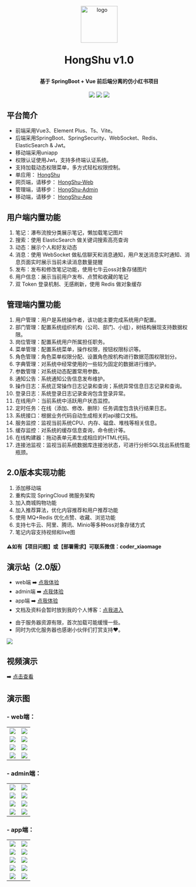 <p align="center">
 <img alt="logo" src="https://image.mayongjian.cn/2024/07/03/1de3ee08e0a34ab6bf9a163d380fb596.png" style="width: 100px">
</p>
<h1 align="center" style="margin: 30px 0 30px; font-weight: bold;">HongShu v1.0</h1>
<h4 align="center">基于 SpringBoot + Vue 前后端分离的仿小红书项目</h4>
<p align="center">
	<a href="https://gitee.com/Maverick_Ma/hongshu/stargazers">
    <img src="https://gitee.com/Maverick_Ma/hongshu/badge/star.svg?theme=dark"></a>
	<a href="https://gitee.com/Maverick_Ma/hongshu">
    <img src="https://img.shields.io/badge/HongShu-v1.0-brightgreen.svg"></a>
	<a href="https://gitee.com/Maverick_Ma/hongshu/blob/master/LICENSE">
    <img src="https://img.shields.io/github/license/mashape/apistatus.svg"></a>
</p>


## 平台简介
* 前端采用Vue3、Element Plus、Ts、Vite。
* 后端采用SpringBoot、SpringSecurity、WebSocket、Redis、ElasticSearch & Jwt。
* 移动端采用uniapp
* 权限认证使用Jwt，支持多终端认证系统。
* 支持加载动态权限菜单，多方式轻松权限控制。
* 单应用： [HongShu](https://gitee.com/Maverick_Ma/hongshu)
* 网页端，请移步： [HongShu-Web](https://gitee.com/Maverick_Ma/hongshu-web)
* 管理端，请移步： [HongShu-Admin](https://gitee.com/Maverick_Ma/hongshu-admin)
* 移动端，请移步： [HongShu-App](https://gitee.com/Maverick_Ma/hongshu-app)

## 用户端内置功能
1. 笔记：瀑布流按分类展示笔记，懒加载笔记图片
2. 搜索：使用 ElasticSearch 做关键词搜索高亮查询 
3. 动态：展示个人和好友动态 
4. 消息：使用 WebSocket 做私信聊天和消息通知，用户发送消息实时通知、消息页面实时展示当前未读消息数量提醒 
5. 发布：发布和修改笔记功能，使用七牛云oss对象存储图片
6. 用户信息：展示当前用户发布、点赞和收藏的笔记
7. 双 Token 登录机制、无感刷新，使用 Redis 做对象缓存

## 管理端内置功能
1. 用户管理：用户是系统操作者，该功能主要完成系统用户配置。
2. 部门管理：配置系统组织机构（公司、部门、小组），树结构展现支持数据权限。
3. 岗位管理：配置系统用户所属担任职务。
4. 菜单管理：配置系统菜单，操作权限，按钮权限标识等。
5. 角色管理：角色菜单权限分配、设置角色按机构进行数据范围权限划分。
6. 字典管理：对系统中经常使用的一些较为固定的数据进行维护。
7. 参数管理：对系统动态配置常用参数。
8. 通知公告：系统通知公告信息发布维护。
9. 操作日志：系统正常操作日志记录和查询；系统异常信息日志记录和查询。
10. 登录日志：系统登录日志记录查询包含登录异常。
11. 在线用户：当前系统中活跃用户状态监控。
12. 定时任务：在线（添加、修改、删除）任务调度包含执行结果日志。
13. 系统接口：根据业务代码自动生成相关的api接口文档。
14. 服务监控：监视当前系统CPU、内存、磁盘、堆栈等相关信息。
15. 缓存监控：对系统的缓存信息查询，命令统计等。
16. 在线构建器：拖动表单元素生成相应的HTML代码。
17. 连接池监视：监视当前系统数据库连接池状态，可进行分析SQL找出系统性能瓶颈。

## 2.0版本实现功能
1. 添加移动端
2. 重构实现 SpringCloud 微服务架构
3. 加入商城购物功能
4. 加入推荐算法，优化内容推荐和用户推荐功能
5. 使用 MQ+Redis 优化点赞、收藏、浏览功能
6. 支持七牛云、阿里、腾讯、Minio等多种oss对象存储方式
7. 笔记内容支持视频和live图

#### ⚠️如有【项目问题】或【部署需求】可联系微信：coder_xiaomage

## 演示站（2.0版）
- web端 ➡️ [点我体验](http://47.95.205.22)
- admin端 ➡️ [点我体验](http://47.95.205.22/admin/)
- app端 ➡️ [点我体验](http://47.95.205.22/app/)
- 文档及资料会暂时放到我的个人博客：[点我进入](https://mayongjian.cn)
* 由于服务器资源有限，首次加载可能缓慢一些。
* 同时为优化服务器也感谢小伙伴们打赏支持❤️。
<img src="doc/images/reward.png" style="width: 50px heihgt: 50px"/>

## 视频演示
➡️ [点击查看](https://www.bilibili.com/video/BV1QP8dekEGq/?spm_id_from=333.999.list.card_archive.click&vd_source=ec9224821314432ac6e12dc7d500d74b)


## 演示图
### - web端：
<table>
    <tr>
        <td><img src="doc/images/web/web-login.png"/></td>
        <td><img src="doc/images/web/web-dashboard.png"/></td>
    </tr>
    <tr>
        <td><img src="doc/images/web/web-search.png"/></td>
        <td><img src="doc/images/web/web-trends.png"/></td>
    </tr>
    <tr>
        <td><img src="doc/images/web/web-message.png"/></td>
        <td><img src="doc/images/web/web-follow.png"/></td>
    </tr>
	<tr>
        <td><img src="doc/images/web/web-publish.png"/></td>
        <td><img src="doc/images/web/web-user.png"/></td>
    </tr>
</table>

### - admin端：
<table>	 
    <tr>
        <td><img src="doc/images/admin/admin-login.png"/></td>
        <td><img src="doc/images/admin/admin-data.png"/></td>
    </tr>
	<tr>
        <td><img src="doc/images/admin/admin-category.png"/></td>
        <td><img src="doc/images/admin/admin-member.png"/></td>
    </tr>
	<tr>
        <td><img src="doc/images/admin/admin-note.png"/></td>
        <td><img src="doc/images/admin/admin-album.png"/></td>
    </tr>
    <tr>
        <td><img src="doc/images/admin/admin-comment.png"/></td>
        <td><img src="doc/images/admin/admin-log.png"/></td>
    </tr>
</table>

### - app端：
<table>	 
    <tr>
        <td><img src="doc/images/app/app-login.png"/></td>
        <td><img src="doc/images/app/app-index.png"/></td>
    </tr>
	<tr>
        <td><img src="doc/images/app/app-trend.png"/></td>
        <td><img src="doc/images/app/app-message.png"/></td>
    </tr>
	<tr>
        <td><img src="doc/images/app/app-user.png"/></td>
        <td><img src="doc/images/app/app-follow.png"/></td>
    </tr>
    <tr>
        <td><img src="doc/images/app/app-hot.png"/></td>
        <td><img src="doc/images/app/app-main.png"/></td>
    </tr>
    <tr>
        <td><img src="doc/images/app/app-search.png"/></td>
        <td><img src="doc/images/app/app-push.png"/></td>
    </tr>
</table>
